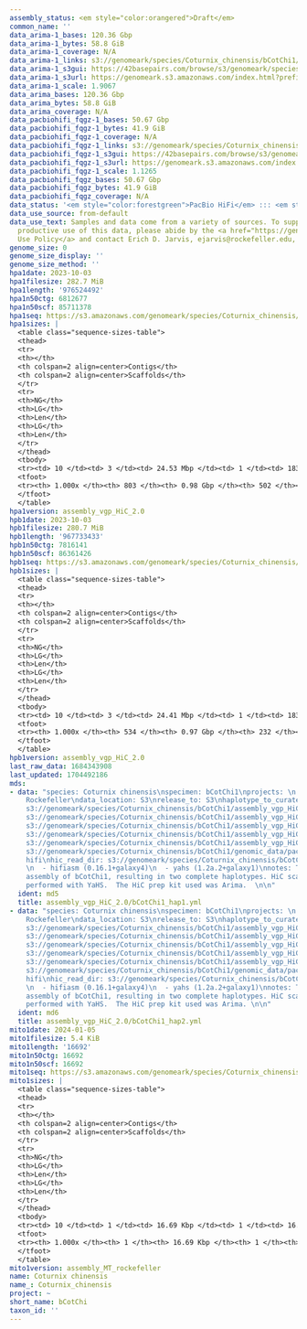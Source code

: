 ```yaml
---
assembly_status: <em style="color:orangered">Draft</em>
common_name: ''
data_arima-1_bases: 120.36 Gbp
data_arima-1_bytes: 58.8 GiB
data_arima-1_coverage: N/A
data_arima-1_links: s3://genomeark/species/Coturnix_chinensis/bCotChi1/genomic_data/arima/<br>
data_arima-1_s3gui: https://42basepairs.com/browse/s3/genomeark/species/Coturnix_chinensis/bCotChi1/genomic_data/arima/
data_arima-1_s3url: https://genomeark.s3.amazonaws.com/index.html?prefix=species/Coturnix_chinensis/bCotChi1/genomic_data/arima/
data_arima-1_scale: 1.9067
data_arima_bases: 120.36 Gbp
data_arima_bytes: 58.8 GiB
data_arima_coverage: N/A
data_pacbiohifi_fqgz-1_bases: 50.67 Gbp
data_pacbiohifi_fqgz-1_bytes: 41.9 GiB
data_pacbiohifi_fqgz-1_coverage: N/A
data_pacbiohifi_fqgz-1_links: s3://genomeark/species/Coturnix_chinensis/bCotChi1/genomic_data/pacbio_hifi/<br>
data_pacbiohifi_fqgz-1_s3gui: https://42basepairs.com/browse/s3/genomeark/species/Coturnix_chinensis/bCotChi1/genomic_data/pacbio_hifi/
data_pacbiohifi_fqgz-1_s3url: https://genomeark.s3.amazonaws.com/index.html?prefix=species/Coturnix_chinensis/bCotChi1/genomic_data/pacbio_hifi/
data_pacbiohifi_fqgz-1_scale: 1.1265
data_pacbiohifi_fqgz_bases: 50.67 Gbp
data_pacbiohifi_fqgz_bytes: 41.9 GiB
data_pacbiohifi_fqgz_coverage: N/A
data_status: '<em style="color:forestgreen">PacBio HiFi</em> ::: <em style="color:forestgreen">Arima</em>'
data_use_source: from-default
data_use_text: Samples and data come from a variety of sources. To support fair and
  productive use of this data, please abide by the <a href="https://genome10k.soe.ucsc.edu/data-use-policies/">Data
  Use Policy</a> and contact Erich D. Jarvis, ejarvis@rockefeller.edu, with any questions.
genome_size: 0
genome_size_display: ''
genome_size_method: ''
hpa1date: 2023-10-03
hpa1filesize: 282.7 MiB
hpa1length: '976524492'
hpa1n50ctg: 6812677
hpa1n50scf: 85711378
hpa1seq: https://s3.amazonaws.com/genomeark/species/Coturnix_chinensis/bCotChi1/assembly_vgp_HiC_2.0/bCotChi1.HiC.hap1.20231003.fasta.gz
hpa1sizes: |
  <table class="sequence-sizes-table">
  <thead>
  <tr>
  <th></th>
  <th colspan=2 align=center>Contigs</th>
  <th colspan=2 align=center>Scaffolds</th>
  </tr>
  <tr>
  <th>NG</th>
  <th>LG</th>
  <th>Len</th>
  <th>LG</th>
  <th>Len</th>
  </tr>
  </thead>
  <tbody>
  <tr><td> 10 </td><td> 3 </td><td> 24.53 Mbp </td><td> 1 </td><td> 183.56 Mbp </td></tr><tr><td> 20 </td><td> 8 </td><td> 15.98 Mbp </td><td> 2 </td><td> 140.50 Mbp </td></tr><tr><td> 30 </td><td> 15 </td><td> 11.40 Mbp </td><td> 2 </td><td> 140.50 Mbp </td></tr><tr><td> 40 </td><td> 25 </td><td> 8.69 Mbp </td><td> 3 </td><td> 104.65 Mbp </td></tr><tr style="background-color:#cccccc;"><td> 50 </td><td> 37 </td><td style="background-color:#88ff88;"> 6.81 Mbp </td><td> 4 </td><td style="background-color:#88ff88;"> 85.71 Mbp </td></tr><tr><td> 60 </td><td> 53 </td><td> 5.44 Mbp </td><td> 6 </td><td> 56.51 Mbp </td></tr><tr><td> 70 </td><td> 75 </td><td> 3.72 Mbp </td><td> 8 </td><td> 34.89 Mbp </td></tr><tr><td> 80 </td><td> 109 </td><td> 2.14 Mbp </td><td> 11 </td><td> 22.16 Mbp </td></tr><tr><td> 90 </td><td> 171 </td><td> 1.12 Mbp </td><td> 17 </td><td> 13.10 Mbp </td></tr><tr><td> 100 </td><td> 803 </td><td> 12.32 Kbp </td><td> 502 </td><td> 12.32 Kbp </td></tr></tbody>
  <tfoot>
  <tr><th> 1.000x </th><th> 803 </th><th> 0.98 Gbp </th><th> 502 </th><th> 0.98 Gbp </th></tr>
  </tfoot>
  </table>
hpa1version: assembly_vgp_HiC_2.0
hpb1date: 2023-10-03
hpb1filesize: 280.7 MiB
hpb1length: '967733433'
hpb1n50ctg: 7816141
hpb1n50scf: 86361426
hpb1seq: https://s3.amazonaws.com/genomeark/species/Coturnix_chinensis/bCotChi1/assembly_vgp_HiC_2.0/bCotChi1.HiC.hap2.20231003.fasta.gz
hpb1sizes: |
  <table class="sequence-sizes-table">
  <thead>
  <tr>
  <th></th>
  <th colspan=2 align=center>Contigs</th>
  <th colspan=2 align=center>Scaffolds</th>
  </tr>
  <tr>
  <th>NG</th>
  <th>LG</th>
  <th>Len</th>
  <th>LG</th>
  <th>Len</th>
  </tr>
  </thead>
  <tbody>
  <tr><td> 10 </td><td> 3 </td><td> 24.41 Mbp </td><td> 1 </td><td> 183.08 Mbp </td></tr><tr><td> 20 </td><td> 8 </td><td> 17.68 Mbp </td><td> 2 </td><td> 140.71 Mbp </td></tr><tr><td> 30 </td><td> 14 </td><td> 12.96 Mbp </td><td> 2 </td><td> 140.71 Mbp </td></tr><tr><td> 40 </td><td> 22 </td><td> 10.63 Mbp </td><td> 3 </td><td> 105.06 Mbp </td></tr><tr style="background-color:#cccccc;"><td> 50 </td><td> 33 </td><td style="background-color:#88ff88;"> 7.82 Mbp </td><td> 4 </td><td style="background-color:#88ff88;"> 86.36 Mbp </td></tr><tr><td> 60 </td><td> 48 </td><td> 6.02 Mbp </td><td> 5 </td><td> 69.05 Mbp </td></tr><tr><td> 70 </td><td> 66 </td><td> 3.98 Mbp </td><td> 7 </td><td> 37.71 Mbp </td></tr><tr><td> 80 </td><td> 97 </td><td> 2.61 Mbp </td><td> 10 </td><td> 28.13 Mbp </td></tr><tr><td> 90 </td><td> 151 </td><td> 1.22 Mbp </td><td> 16 </td><td> 13.64 Mbp </td></tr><tr><td> 100 </td><td> 534 </td><td> 17.30 Kbp </td><td> 232 </td><td> 17.30 Kbp </td></tr></tbody>
  <tfoot>
  <tr><th> 1.000x </th><th> 534 </th><th> 0.97 Gbp </th><th> 232 </th><th> 0.97 Gbp </th></tr>
  </tfoot>
  </table>
hpb1version: assembly_vgp_HiC_2.0
last_raw_data: 1684343908
last_updated: 1704492186
mds:
- data: "species: Coturnix chinensis\nspecimen: bCotChi1\nprojects: \n  - vgp\nassembled_by_group:
    Rockefeller\ndata_location: S3\nrelease_to: S3\nhaplotype_to_curate: hap1\nhap1:
    s3://genomeark/species/Coturnix_chinensis/bCotChi1/assembly_vgp_HiC_2.0/bCotChi1.HiC.hap1.20231003.fasta.gz\nhap2:
    s3://genomeark/species/Coturnix_chinensis/bCotChi1/assembly_vgp_HiC_2.0/bCotChi1.HiC.hap2.20231003.fasta.gz\npretext_hap1:
    s3://genomeark/species/Coturnix_chinensis/bCotChi1/assembly_vgp_HiC_2.0/evaluation/hap1/pretext/bCotChi1_hap1_s2.pretext\npretext_hap2:
    s3://genomeark/species/Coturnix_chinensis/bCotChi1/assembly_vgp_HiC_2.0/evaluation/hap2/pretext/bCotChi1_hap2_s2.pretext\nkmer_spectra_img:
    s3://genomeark/species/Coturnix_chinensis/bCotChi1/assembly_vgp_HiC_2.0/evaluation/merqury/bCotChi1_png/\npacbio_read_dir:
    s3://genomeark/species/Coturnix_chinensis/bCotChi1/genomic_data/pacbio_hifi/\npacbio_read_type:
    hifi\nhic_read_dir: s3://genomeark/species/Coturnix_chinensis/bCotChi1/genomic_data/arima/\npipeline:
    \n  - hifiasm (0.16.1+galaxy4)\n  - yahs (1.2a.2+galaxy1)\nnotes: This was a Hifiasm-HiC
    assembly of bCotChi1, resulting in two complete haplotypes. HiC scaffolding was
    performed with YaHS.  The HiC prep kit used was Arima.  \n\n"
  ident: md5
  title: assembly_vgp_HiC_2.0/bCotChi1_hap1.yml
- data: "species: Coturnix chinensis\nspecimen: bCotChi1\nprojects: \n  - vgp\nassembled_by_group:
    Rockefeller\ndata_location: S3\nrelease_to: S3\nhaplotype_to_curate: hap2\nhap1:
    s3://genomeark/species/Coturnix_chinensis/bCotChi1/assembly_vgp_HiC_2.0/bCotChi1.HiC.hap1.20231003.fasta.gz\nhap2:
    s3://genomeark/species/Coturnix_chinensis/bCotChi1/assembly_vgp_HiC_2.0/bCotChi1.HiC.hap2.20231003.fasta.gz\npretext_hap1:
    s3://genomeark/species/Coturnix_chinensis/bCotChi1/assembly_vgp_HiC_2.0/evaluation/hap1/pretext/bCotChi1_hap1_s2.pretext\npretext_hap2:
    s3://genomeark/species/Coturnix_chinensis/bCotChi1/assembly_vgp_HiC_2.0/evaluation/hap2/pretext/bCotChi1_hap2_s2.pretext\nkmer_spectra_img:
    s3://genomeark/species/Coturnix_chinensis/bCotChi1/assembly_vgp_HiC_2.0/evaluation/merqury/bCotChi1_png/\npacbio_read_dir:
    s3://genomeark/species/Coturnix_chinensis/bCotChi1/genomic_data/pacbio_hifi/\npacbio_read_type:
    hifi\nhic_read_dir: s3://genomeark/species/Coturnix_chinensis/bCotChi1/genomic_data/arima/\npipeline:
    \n  - hifiasm (0.16.1+galaxy4)\n  - yahs (1.2a.2+galaxy1)\nnotes: This was a Hifiasm-HiC
    assembly of bCotChi1, resulting in two complete haplotypes. HiC scaffolding was
    performed with YaHS.  The HiC prep kit used was Arima. \n\n"
  ident: md6
  title: assembly_vgp_HiC_2.0/bCotChi1_hap2.yml
mito1date: 2024-01-05
mito1filesize: 5.4 KiB
mito1length: '16692'
mito1n50ctg: 16692
mito1n50scf: 16692
mito1seq: https://s3.amazonaws.com/genomeark/species/Coturnix_chinensis/bCotChi1/assembly_MT_rockefeller/bCotChi1.MT.20240105.fasta.gz
mito1sizes: |
  <table class="sequence-sizes-table">
  <thead>
  <tr>
  <th></th>
  <th colspan=2 align=center>Contigs</th>
  <th colspan=2 align=center>Scaffolds</th>
  </tr>
  <tr>
  <th>NG</th>
  <th>LG</th>
  <th>Len</th>
  <th>LG</th>
  <th>Len</th>
  </tr>
  </thead>
  <tbody>
  <tr><td> 10 </td><td> 1 </td><td> 16.69 Kbp </td><td> 1 </td><td> 16.69 Kbp </td></tr><tr><td> 20 </td><td> 1 </td><td> 16.69 Kbp </td><td> 1 </td><td> 16.69 Kbp </td></tr><tr><td> 30 </td><td> 1 </td><td> 16.69 Kbp </td><td> 1 </td><td> 16.69 Kbp </td></tr><tr><td> 40 </td><td> 1 </td><td> 16.69 Kbp </td><td> 1 </td><td> 16.69 Kbp </td></tr><tr style="background-color:#cccccc;"><td> 50 </td><td> 1 </td><td style="background-color:#ff8888;"> 16.69 Kbp </td><td> 1 </td><td style="background-color:#ff8888;"> 16.69 Kbp </td></tr><tr><td> 60 </td><td> 1 </td><td> 16.69 Kbp </td><td> 1 </td><td> 16.69 Kbp </td></tr><tr><td> 70 </td><td> 1 </td><td> 16.69 Kbp </td><td> 1 </td><td> 16.69 Kbp </td></tr><tr><td> 80 </td><td> 1 </td><td> 16.69 Kbp </td><td> 1 </td><td> 16.69 Kbp </td></tr><tr><td> 90 </td><td> 1 </td><td> 16.69 Kbp </td><td> 1 </td><td> 16.69 Kbp </td></tr><tr><td> 100 </td><td> 1 </td><td> 16.69 Kbp </td><td> 1 </td><td> 16.69 Kbp </td></tr></tbody>
  <tfoot>
  <tr><th> 1.000x </th><th> 1 </th><th> 16.69 Kbp </th><th> 1 </th><th> 16.69 Kbp </th></tr>
  </tfoot>
  </table>
mito1version: assembly_MT_rockefeller
name: Coturnix chinensis
name_: Coturnix_chinensis
project: ~
short_name: bCotChi
taxon_id: ''
---
```

